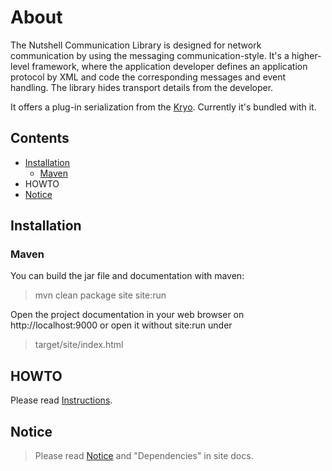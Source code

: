 # About

The Nutshell Communication Library is designed for network communication by using the messaging communication-style. It's a higher-level framework, where the application developer defines an application protocol by XML and code the corresponding messages and event handling. The library hides transport details from the developer.

It offers a plug-in serialization from the [Kryo](https://github.com/EsotericSoftware/kryo). Currently it's bundled with it.

## Contents
* [Installation](#installation)
    * [Maven](#maven)
* HOWTO
* [Notice](#notice)

## Installation

### Maven

You can build the jar file and documentation with maven:

> mvn clean package site site:run

Open the project documentation in your web browser on http://localhost:9000 
or open it without site:run under

> target/site/index.html
 
## HOWTO

Please read [Instructions](src/site/markdown/instructions.md).
 
## Notice

> Please read [Notice](Notice.html) and "Dependencies" in site docs.
